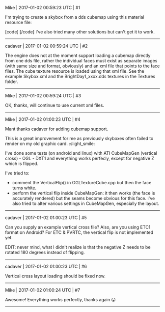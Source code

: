 Mike | 2017-01-02 00:59:23 UTC | #1

I'm trying to create a skybox from a dds cubemap using this material resource file:

[code]
<material>
    <technique name="Techniques/DiffSkybox.xml" />
    <texture unit="diffuse" name="Textures/Cube.dds" />
    <cull value="none" />
</material>
[/code]
I've also tried many other solutions but can't get it to work.

-------------------------

cadaver | 2017-01-02 00:59:24 UTC | #2

The engine does not at the moment support loading a cubemap directly from one dds file, rather the individual faces must exist as separate images (with same size and format, obviously) and an xml file that points to the face files. The cube texture resource is loaded using that xml file. See the example Skybox.xml and the BrightDay1_xxxx.dds textures in the Textures folder.

-------------------------

Mike | 2017-01-02 00:59:24 UTC | #3

OK, thanks, will continue to use current xml files.

-------------------------

Mike | 2017-01-02 01:00:23 UTC | #4

Mant thanks cadaver for adding cubemap support.

This is a great improvement for me as previously skyboxes often failed to render on my old graphic card.  :slight_smile: 

I've done some tests (on android and linux) with ATI CubeMapGen (vertical cross) - OGL - DXT1 and everything works perfecly, except for negative Z which is flipped.

I've tried to:
- comment the VerticalFlip() in OGLTextureCube.cpp but then the face turns white.
- perform the vertical flip inside CubeMapGen: it then works (the face is accurately rendered) but the seams become obvious for this face.
I've also tried to alter various settings in CubeMapGen, especially the layout.

-------------------------

cadaver | 2017-01-02 01:00:23 UTC | #5

Can you supply an example vertical cross file?
Also, are you using ETC1 format on Android? For ETC & PVRTC, the vertical flip is not implemented yet.

EDIT: never mind, what I didn't realize is that the negative Z needs to be rotated 180 degrees instead of flipping.

-------------------------

cadaver | 2017-01-02 01:00:23 UTC | #6

Vertical cross layout loading should be fixed now.

-------------------------

Mike | 2017-01-02 01:00:24 UTC | #7

Awesome! Everything works perfectly, thanks again  :stuck_out_tongue:

-------------------------

